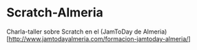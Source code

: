 # Scratch-Almeria

Charla-taller sobre Scratch en el (JamToDay de Almeria)[http://www.jamtodayalmeria.com/formacion-jamtoday-almeria/]
